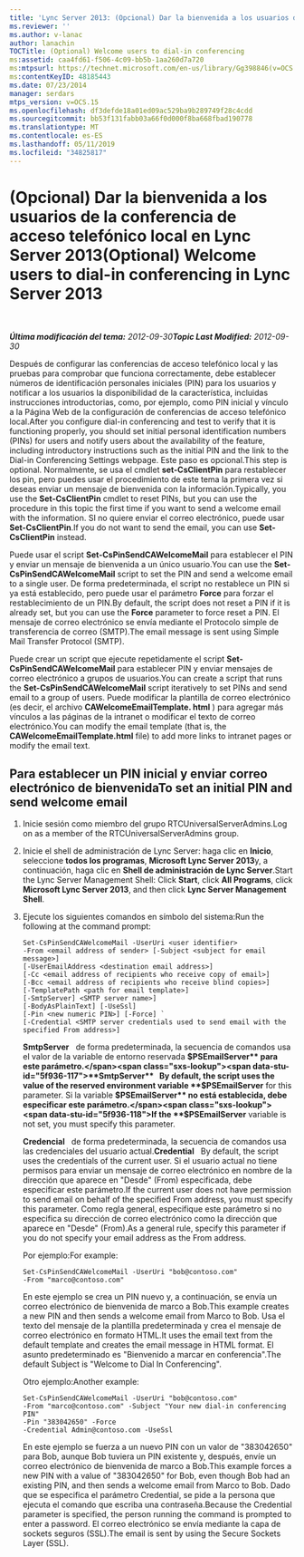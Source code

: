 ```yaml
---
title: 'Lync Server 2013: (Opcional) Dar la bienvenida a los usuarios de la conferencia de acceso telefónico local'
ms.reviewer: ''
ms.author: v-lanac
author: lanachin
TOCTitle: (Optional) Welcome users to dial-in conferencing
ms:assetid: caa4fd61-f506-4c09-bb5b-1aa260d7a720
ms:mtpsurl: https://technet.microsoft.com/en-us/library/Gg398846(v=OCS.15)
ms:contentKeyID: 48185443
ms.date: 07/23/2014
manager: serdars
mtps_version: v=OCS.15
ms.openlocfilehash: df3defde18a01ed09ac529ba9b289749f28c4cdd
ms.sourcegitcommit: bb53f131fabb03a66f0d000f8ba668fbad190778
ms.translationtype: MT
ms.contentlocale: es-ES
ms.lasthandoff: 05/11/2019
ms.locfileid: "34825817"
---
```

<div data-xmlns="http://www.w3.org/1999/xhtml">

<div class="topic" data-xmlns="http://www.w3.org/1999/xhtml" data-msxsl="urn:schemas-microsoft-com:xslt" data-cs="http://msdn.microsoft.com/en-us/">

<div data-asp="http://msdn2.microsoft.com/asp">

# <a name="optional-welcome-users-to-dial-in-conferencing-in-lync-server-2013"></a><span data-ttu-id="5f936-102">(Opcional) Dar la bienvenida a los usuarios de la conferencia de acceso telefónico local en Lync Server 2013</span><span class="sxs-lookup"><span data-stu-id="5f936-102">(Optional) Welcome users to dial-in conferencing in Lync Server 2013</span></span>

</div>

<div id="mainSection">

<div id="mainBody">

<span> </span>

<span data-ttu-id="5f936-103">_**Última modificación del tema:** 2012-09-30_</span><span class="sxs-lookup"><span data-stu-id="5f936-103">_**Topic Last Modified:** 2012-09-30_</span></span>

<span data-ttu-id="5f936-104">Después de configurar las conferencias de acceso telefónico local y las pruebas para comprobar que funciona correctamente, debe establecer números de identificación personales iniciales (PIN) para los usuarios y notificar a los usuarios la disponibilidad de la característica, incluidas instrucciones introductorias, como, por ejemplo, como PIN inicial y vínculo a la Página Web de la configuración de conferencias de acceso telefónico local.</span><span class="sxs-lookup"><span data-stu-id="5f936-104">After you configure dial-in conferencing and test to verify that it is functioning properly, you should set initial personal identification numbers (PINs) for users and notify users about the availability of the feature, including introductory instructions such as the initial PIN and the link to the Dial-in Conferencing Settings webpage.</span></span> <span data-ttu-id="5f936-105">Este paso es opcional.</span><span class="sxs-lookup"><span data-stu-id="5f936-105">This step is optional.</span></span> <span data-ttu-id="5f936-106">Normalmente, se usa el cmdlet **set-CsClientPin** para restablecer los pin, pero puedes usar el procedimiento de este tema la primera vez si deseas enviar un mensaje de bienvenida con la información.</span><span class="sxs-lookup"><span data-stu-id="5f936-106">Typically, you use the **Set-CsClientPin** cmdlet to reset PINs, but you can use the procedure in this topic the first time if you want to send a welcome email with the information.</span></span> <span data-ttu-id="5f936-107">SI no quiere enviar el correo electrónico, puede usar **Set-CsClientPin**.</span><span class="sxs-lookup"><span data-stu-id="5f936-107">If you do not want to send the email, you can use **Set-CsClientPin** instead.</span></span>

<span data-ttu-id="5f936-108">Puede usar el script **Set-CsPinSendCAWelcomeMail** para establecer el PIN y enviar un mensaje de bienvenida a un único usuario.</span><span class="sxs-lookup"><span data-stu-id="5f936-108">You can use the **Set-CsPinSendCAWelcomeMail** script to set the PIN and send a welcome email to a single user.</span></span> <span data-ttu-id="5f936-109">De forma predeterminada, el script no restablece un PIN si ya está establecido, pero puede usar el parámetro **Force** para forzar el restablecimiento de un PIN.</span><span class="sxs-lookup"><span data-stu-id="5f936-109">By default, the script does not reset a PIN if it is already set, but you can use the **Force** parameter to force reset a PIN.</span></span> <span data-ttu-id="5f936-110">El mensaje de correo electrónico se envía mediante el Protocolo simple de transferencia de correo (SMTP).</span><span class="sxs-lookup"><span data-stu-id="5f936-110">The email message is sent using Simple Mail Transfer Protocol (SMTP).</span></span>

<span data-ttu-id="5f936-111">Puede crear un script que ejecute repetidamente el script **Set-CsPinSendCAWelcomeMail** para establecer PIN y enviar mensajes de correo electrónico a grupos de usuarios.</span><span class="sxs-lookup"><span data-stu-id="5f936-111">You can create a script that runs the **Set-CsPinSendCAWelcomeMail** script iteratively to set PINs and send email to a group of users.</span></span> <span data-ttu-id="5f936-112">Puede modificar la plantilla de correo electrónico (es decir, el archivo **CAWelcomeEmailTemplate. html** ) para agregar más vínculos a las páginas de la intranet o modificar el texto de correo electrónico.</span><span class="sxs-lookup"><span data-stu-id="5f936-112">You can modify the email template (that is, the **CAWelcomeEmailTemplate.html** file) to add more links to intranet pages or modify the email text.</span></span>

<div>

## <a name="to-set-an-initial-pin-and-send-welcome-email"></a><span data-ttu-id="5f936-113">Para establecer un PIN inicial y enviar correo electrónico de bienvenida</span><span class="sxs-lookup"><span data-stu-id="5f936-113">To set an initial PIN and send welcome email</span></span>

1.  <span data-ttu-id="5f936-114">Inicie sesión como miembro del grupo RTCUniversalServerAdmins.</span><span class="sxs-lookup"><span data-stu-id="5f936-114">Log on as a member of the RTCUniversalServerAdmins group.</span></span>

2.  <span data-ttu-id="5f936-115">Inicie el shell de administración de Lync Server: haga clic en **Inicio**, seleccione **todos los programas**, **Microsoft Lync Server 2013**y, a continuación, haga clic en **Shell de administración de Lync Server**.</span><span class="sxs-lookup"><span data-stu-id="5f936-115">Start the Lync Server Management Shell: Click **Start**, click **All Programs**, click **Microsoft Lync Server 2013**, and then click **Lync Server Management Shell**.</span></span>

3.  <span data-ttu-id="5f936-116">Ejecute los siguientes comandos en símbolo del sistema:</span><span class="sxs-lookup"><span data-stu-id="5f936-116">Run the following at the command prompt:</span></span>
    
        Set-CsPinSendCAWelcomeMail -UserUri <user identifier>
        -From <email address of sender> [-Subject <subject for email message>]
        [-UserEmailAddress <destination email address>]
        [-Cc <email address of recipients who receive copy of email>]
        [-Bcc <email address of recipients who receive blind copies>]
        [-TemplatePath <path for email template>]
        [-SmtpServer] <SMTP server name>]
        [-BodyAsPlainText] [-UseSsl]
        [-Pin <new numeric PIN>] [-Force] `
        [-Credential <SMTP server credentials used to send email with the specified From address>]
    
    <span data-ttu-id="5f936-117">**SmtpServer**   de forma predeterminada, la secuencia de comandos usa el valor de la variable de entorno reservada **$PSEmailServer** para este parámetro.</span><span class="sxs-lookup"><span data-stu-id="5f936-117">**SmtpServer**   By default, the script uses the value of the reserved environment variable **$PSEmailServer** for this parameter.</span></span> <span data-ttu-id="5f936-118">Si la variable **$PSEmailServer** no está establecida, debe especificar este parámetro.</span><span class="sxs-lookup"><span data-stu-id="5f936-118">If the **$PSEmailServer** variable is not set, you must specify this parameter.</span></span>
    
    <span data-ttu-id="5f936-119">**Credencial**   de forma predeterminada, la secuencia de comandos usa las credenciales del usuario actual.</span><span class="sxs-lookup"><span data-stu-id="5f936-119">**Credential**   By default, the script uses the credentials of the current user.</span></span> <span data-ttu-id="5f936-120">Si el usuario actual no tiene permisos para enviar un mensaje de correo electrónico en nombre de la dirección que aparece en "Desde" (From) especificada, debe especificar este parámetro.</span><span class="sxs-lookup"><span data-stu-id="5f936-120">If the current user does not have permission to send email on behalf of the specified From address, you must specify this parameter.</span></span> <span data-ttu-id="5f936-121">Como regla general, especifique este parámetro si no especifica su dirección de correo electrónico como la dirección que aparece en "Desde" (From).</span><span class="sxs-lookup"><span data-stu-id="5f936-121">As a general rule, specify this parameter if you do not specify your email address as the From address.</span></span>
    
    <span data-ttu-id="5f936-122">Por ejemplo:</span><span class="sxs-lookup"><span data-stu-id="5f936-122">For example:</span></span>
    
        Set-CsPinSendCAWelcomeMail -UserUri "bob@contoso.com"
        -From "marco@contoso.com"
    
    <span data-ttu-id="5f936-123">En este ejemplo se crea un PIN nuevo y, a continuación, se envía un correo electrónico de bienvenida de marco a Bob.</span><span class="sxs-lookup"><span data-stu-id="5f936-123">This example creates a new PIN and then sends a welcome email from Marco to Bob.</span></span> <span data-ttu-id="5f936-124">Usa el texto del mensaje de la plantilla predeterminada y crea el mensaje de correo electrónico en formato HTML.</span><span class="sxs-lookup"><span data-stu-id="5f936-124">It uses the email text from the default template and creates the email message in HTML format.</span></span> <span data-ttu-id="5f936-125">El asunto predeterminado es "Bienvenido a marcar en conferencia".</span><span class="sxs-lookup"><span data-stu-id="5f936-125">The default Subject is "Welcome to Dial In Conferencing".</span></span>
    
    <span data-ttu-id="5f936-126">Otro ejemplo:</span><span class="sxs-lookup"><span data-stu-id="5f936-126">Another example:</span></span>
    
        Set-CsPinSendCAWelcomeMail -UserUri "bob@contoso.com"
        -From "marco@contoso.com" -Subject "Your new dial-in conferencing PIN"
        -Pin "383042650" -Force
        -Credential Admin@contoso.com -UseSsl
    
    <span data-ttu-id="5f936-127">En este ejemplo se fuerza a un nuevo PIN con un valor de "383042650" para Bob, aunque Bob tuviera un PIN existente y, después, envíe un correo electrónico de bienvenida de marco a Bob.</span><span class="sxs-lookup"><span data-stu-id="5f936-127">This example forces a new PIN with a value of "383042650" for Bob, even though Bob had an existing PIN, and then sends a welcome email from Marco to Bob.</span></span> <span data-ttu-id="5f936-128">Dado que se especifica el parámetro Credential, se pide a la persona que ejecuta el comando que escriba una contraseña.</span><span class="sxs-lookup"><span data-stu-id="5f936-128">Because the Credential parameter is specified, the person running the command is prompted to enter a password.</span></span> <span data-ttu-id="5f936-129">El correo electrónico se envía mediante la capa de sockets seguros (SSL).</span><span class="sxs-lookup"><span data-stu-id="5f936-129">The email is sent by using the Secure Sockets Layer (SSL).</span></span>

</div>

</div>

<span> </span>

</div>

</div>

</div>

